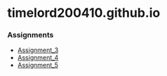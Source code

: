 # timelord200410.github.io
### Assignments
- [Assignment_3](https://timelord200410.github.io/Assignment/Brett_Bowley_Assignment_3/index.html)
- [Assignment_4](https://timelord200410.github.io/Assignment/Brett_Bowley_Assignment_4/index.html)
- [Assignment_5](https://timelord200410.github.io/Assignment/Brett_Bowley_Assignment_5/index.html)
